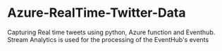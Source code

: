 # Azure-RealTime-Twitter-Data
Capturing Real time tweets using python, Azure function and Eventhub. Stream Analytics is used for the processing of the EventHub's events
